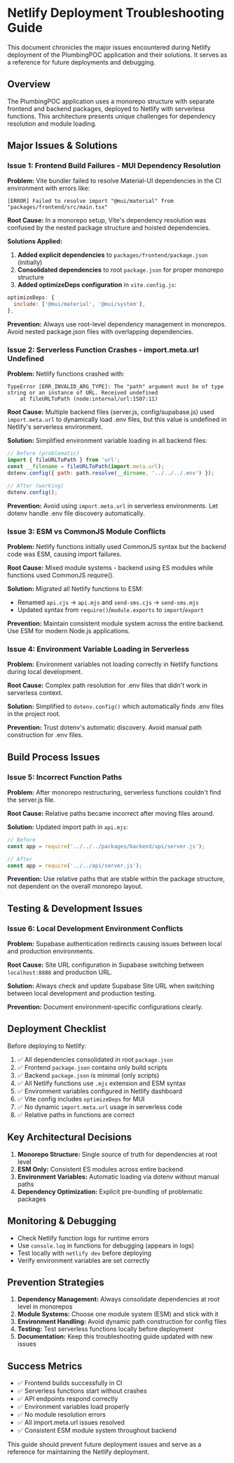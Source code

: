 # Netlify Deployment Troubleshooting Guide

This document chronicles the major issues encountered during Netlify deployment of the PlumbingPOC application and their solutions. It serves as a reference for future deployments and debugging.

## Overview

The PlumbingPOC application uses a monorepo structure with separate frontend and backend packages, deployed to Netlify with serverless functions. This architecture presents unique challenges for dependency resolution and module loading.

## Major Issues & Solutions

### Issue 1: Frontend Build Failures - MUI Dependency Resolution

**Problem:** Vite bundler failed to resolve Material-UI dependencies in the CI environment with errors like:
```
[ERROR] Failed to resolve import "@mui/material" from "packages/frontend/src/main.tsx"
```

**Root Cause:** In a monorepo setup, Vite's dependency resolution was confused by the nested package structure and hoisted dependencies.

**Solutions Applied:**
1. **Added explicit dependencies** to `packages/frontend/package.json` (initially)
2. **Consolidated dependencies** to root `package.json` for proper monorepo structure
3. **Added optimizeDeps configuration** in `vite.config.js`:
```javascript
optimizeDeps: {
  include: ['@mui/material', '@mui/system'],
},
```

**Prevention:** Always use root-level dependency management in monorepos. Avoid nested package.json files with overlapping dependencies.

### Issue 2: Serverless Function Crashes - import.meta.url Undefined

**Problem:** Netlify functions crashed with:
```
TypeError [ERR_INVALID_ARG_TYPE]: The "path" argument must be of type string or an instance of URL. Received undefined
    at fileURLToPath (node:internal/url:1507:11)
```

**Root Cause:** Multiple backend files (server.js, config/supabase.js) used `import.meta.url` to dynamically load .env files, but this value is undefined in Netlify's serverless environment.

**Solution:** Simplified environment variable loading in all backend files:
```javascript
// Before (problematic)
import { fileURLToPath } from 'url';
const __filename = fileURLToPath(import.meta.url);
dotenv.config({ path: path.resolve(__dirname, '../../../.env') });

// After (working)
dotenv.config();
```

**Prevention:** Avoid using `import.meta.url` in serverless environments. Let dotenv handle .env file discovery automatically.

### Issue 3: ESM vs CommonJS Module Conflicts

**Problem:** Netlify functions initially used CommonJS syntax but the backend code was ESM, causing import failures.

**Root Cause:** Mixed module systems - backend using ES modules while functions used CommonJS require().

**Solution:** Migrated all Netlify functions to ESM:
- Renamed `api.cjs` → `api.mjs` and `send-sms.cjs` → `send-sms.mjs`
- Updated syntax from `require()`/`module.exports` to `import`/`export`

**Prevention:** Maintain consistent module system across the entire backend. Use ESM for modern Node.js applications.

### Issue 4: Environment Variable Loading in Serverless

**Problem:** Environment variables not loading correctly in Netlify functions during local development.

**Root Cause:** Complex path resolution for .env files that didn't work in serverless context.

**Solution:** Simplified to `dotenv.config()` which automatically finds .env files in the project root.

**Prevention:** Trust dotenv's automatic discovery. Avoid manual path construction for .env files.

## Build Process Issues

### Issue 5: Incorrect Function Paths

**Problem:** After monorepo restructuring, serverless functions couldn't find the server.js file.

**Root Cause:** Relative paths became incorrect after moving files around.

**Solution:** Updated import path in `api.mjs`:
```javascript
// Before
const app = require('../../../packages/backend/api/server.js');

// After
const app = require('../../api/server.js');
```

**Prevention:** Use relative paths that are stable within the package structure, not dependent on the overall monorepo layout.

## Testing & Development Issues

### Issue 6: Local Development Environment Conflicts

**Problem:** Supabase authentication redirects causing issues between local and production environments.

**Root Cause:** Site URL configuration in Supabase switching between `localhost:8888` and production URL.

**Solution:** Always check and update Supabase Site URL when switching between local development and production testing.

**Prevention:** Document environment-specific configurations clearly.

## Deployment Checklist

Before deploying to Netlify:

1. ✅ All dependencies consolidated in root `package.json`
2. ✅ Frontend `package.json` contains only build scripts
3. ✅ Backend `package.json` is minimal (only scripts)
4. ✅ All Netlify functions use `.mjs` extension and ESM syntax
5. ✅ Environment variables configured in Netlify dashboard
6. ✅ Vite config includes `optimizeDeps` for MUI
7. ✅ No dynamic `import.meta.url` usage in serverless code
8. ✅ Relative paths in functions are correct

## Key Architectural Decisions

1. **Monorepo Structure:** Single source of truth for dependencies at root level
2. **ESM Only:** Consistent ES modules across entire backend
3. **Environment Variables:** Automatic loading via dotenv without manual paths
4. **Dependency Optimization:** Explicit pre-bundling of problematic packages

## Monitoring & Debugging

- Check Netlify function logs for runtime errors
- Use `console.log` in functions for debugging (appears in logs)
- Test locally with `netlify dev` before deploying
- Verify environment variables are set correctly

## Prevention Strategies

1. **Dependency Management:** Always consolidate dependencies at root level in monorepos
2. **Module Systems:** Choose one module system (ESM) and stick with it
3. **Environment Handling:** Avoid dynamic path construction for config files
4. **Testing:** Test serverless functions locally before deployment
5. **Documentation:** Keep this troubleshooting guide updated with new issues

## Success Metrics

- ✅ Frontend builds successfully in CI
- ✅ Serverless functions start without crashes
- ✅ API endpoints respond correctly
- ✅ Environment variables load properly
- ✅ No module resolution errors
- ✅ All import.meta.url issues resolved
- ✅ Consistent ESM module system throughout backend

This guide should prevent future deployment issues and serve as a reference for maintaining the Netlify deployment.